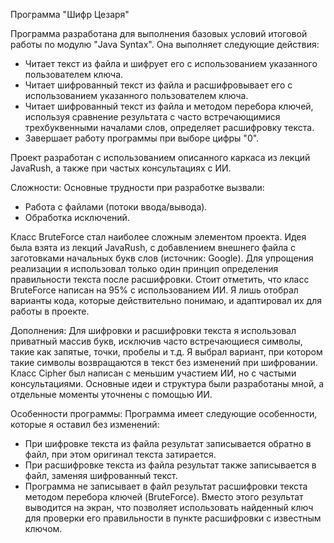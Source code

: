 Программа "Шифр Цезаря"

Программа разработана для выполнения базовых условий итоговой работы 
по модулю "Java Syntax". Она выполняет следующие действия:

- Читает текст из файла и шифрует его с использованием указанного пользователем ключа.
- Читает шифрованный текст из файла и расшифровывает его с использованием указанного пользователем ключа.
- Читает шифрованный текст из файла и методом перебора ключей, 
  используя сравнение результата с часто встречающимися трехбуквенными началами слов, определяет расшифровку текста.
- Завершает работу программы при выборе цифры "0".

Проект разработан с использованием описанного каркаса из лекций JavaRush, а также при частых консультациях с ИИ.

Сложности:
Основные трудности при разработке вызвали:
- Работа с файлами (потоки ввода/вывода).
- Обработка исключений.

Класс BruteForce стал наиболее сложным элементом проекта. Идея была взята из лекций JavaRush, 
с добавлением внешнего файла с заготовками начальных букв слов (источник: Google). 
Для упрощения реализации я использовал только один принцип определения правильности текста после расшифровки.
Стоит отметить, что класс BruteForce написан на 95% с использованием ИИ. 
Я лишь отобрал варианты кода, которые действительно понимаю, и адаптировал их для работы в проекте.

Дополнения:
Для шифровки и расшифровки текста я использовал приватный массив букв, 
исключив часто встречающиеся символы, такие как запятые, точки, пробелы и т.д.
Я выбрал вариант, при котором такие символы возвращаются в текст без изменений при шифровании.
Класс Cipher был написан с меньшим участием ИИ, но с частыми консультациями. 
Основные идеи и структура были разработаны мной, а отдельные моменты уточнены с помощью ИИ.

Особенности программы:
Программа имеет следующие особенности, которые я оставил без изменений:
- При шифровке текста из файла результат записывается обратно в файл, при этом оригинал текста затирается.
- При расшифровке текста из файла результат также записывается в файл, заменяя шифрованный текст.
- Программа не записывает в файл результат расшифровки текста методом перебора ключей (BruteForce). 
  Вместо этого результат выводится на экран, что позволяет использовать найденный ключ для проверки
  его правильности в пункте расшифровки с известным ключом.
